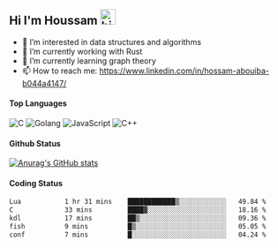 ## Hi I'm Houssam <img src="https://user-images.githubusercontent.com/1303154/88677602-1635ba80-d120-11ea-84d8-d263ba5fc3c0.gif" width="28px" alt="hi">

- 👀 I’m interested in data structures and algorithms
- 🔭 I’m currently working with Rust
- 🌱 I’m currently learning graph theory
- 📫 How to reach me: https://www.linkedin.com/in/hossam-abouiba-b044a4147/

#### Top Languages

![C](https://img.shields.io/badge/c-%2300599C.svg?style=for-the-badge&logo=c&logoColor=white)
![Golang](https://img.shields.io/badge/go-blue?style=for-the-badge&logo=Goland)
![JavaScript](https://img.shields.io/badge/javascript-%23323330.svg?style=for-the-badge&logo=javascript&logoColor=%23F7DF1E)
![C++](https://img.shields.io/badge/C%2B%2B-blue?style=for-the-badge&logo=C%2B%2B)


#### Github Status
[![Anurag's GitHub stats](https://github-readme-stats.vercel.app/api?username=0xhoussam&theme=tokyonight)](https://github.com/anuraghazra/github-readme-stats)

#### Coding Status
<!--START_SECTION:waka-->

```txt
Lua           1 hr 31 mins    ████████████▒░░░░░░░░░░░░   49.84 %
C             33 mins         ████▓░░░░░░░░░░░░░░░░░░░░   18.16 %
kdl           17 mins         ██▒░░░░░░░░░░░░░░░░░░░░░░   09.36 %
fish          9 mins          █▒░░░░░░░░░░░░░░░░░░░░░░░   05.05 %
conf          7 mins          █░░░░░░░░░░░░░░░░░░░░░░░░   04.24 %
```

<!--END_SECTION:waka-->

